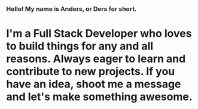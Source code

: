 ### Hello! My name is Anders, or Ders for short. 

# I'm a Full Stack Developer who loves to build things for any and all reasons. Always eager to learn and contribute to new projects. If you have an idea, shoot me a message and let's make something awesome. 
